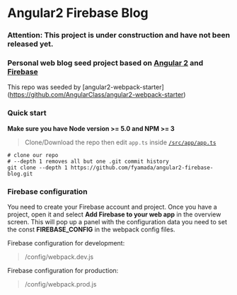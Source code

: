 # Angular2 Firebase Blog

### Attention: This project is under construction and have not been released yet.

### Personal web blog seed project based on [Angular 2](https://angular.io) and [Firebase](https://firebase.google.com/) 

This repo was seeded by [angular2-webpack-starter] (https://github.com/AngularClass/angular2-webpack-starter)

### Quick start
**Make sure you have Node version >= 5.0 and NPM >= 3**
> Clone/Download the repo then edit `app.ts` inside [`/src/app/app.ts`](/src/app/app.ts)

```
# clone our repo
# --depth 1 removes all but one .git commit history
git clone --depth 1 https://github.com/fyamada/angular2-firebase-blog.git
```

### Firebase configuration
You need to create your Firebase account and project. Once you have a project, open it and select **Add Firebase to your web app** in the overview screen.
This will pop up a panel with the configuration data you need to set the const **FIREBASE_CONFIG** in the webpack config files.

Firebase configuration for development: 

> /config/webpack.dev.js

Firebase configuration for production:

> /config/webpack.prod.js
